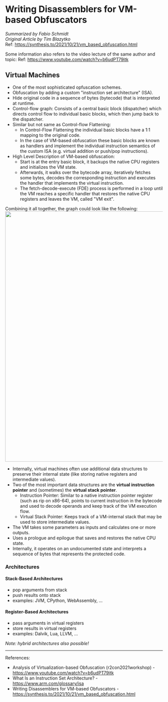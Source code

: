 # Writing Disassemblers for VM-based Obfuscators
_Summarized by Fabio Schmidt<br/>
Original Article by Tim Blazytko_<br/>
Ref: https://synthesis.to/2021/10/21/vm_based_obfuscation.html

Some information also refers to the video lecture of the same author and topic:
Ref: https://www.youtube.com/watch?v=b6udPT79itk

## Virtual Machines
- One of the most sophisticated opfuscation schemes.
- Obfuscation by adding a custom "instruction set architecture" (ISA).
- Hide original code in a sequence of bytes (bytecode) that is interpreted at runtime.
- Control-flow graph: Consists of a central basic block (dispatcher) which directs control flow to individual basic blocks, which then jump back to the dispatcher.
- Similar but not same as Control-flow Flattening:
	- In Control-Flow Flattening the individual basic blocks have a 1:1 mapping to the original code.
 	- In the case of VM-based obfuscation these basic blocks are known as handlers and implement the individual instruction semantics of the custom ISA (e.g. virtual addition or push/pop instructions).
- High Level Description of VM-based obfuscation:
	- Start is at the entry basic block, it backups the native CPU registers and initializes the VM state.
	- Afterwards, it walks over the bytecode array, iteratively fetches some bytes, decodes the corresponding instruction and executes the handler that implements the virtual instruction.
	- The fetch-decode-execute (FDE) process is performed in a loop until the VM reaches a specific handler that restores the native CPU registers and leaves the VM, called "VM exit".
 
Combining it all together, the graph could look like the following: 
<img src="https://github.com/OpaxIV/hslu_secproj/assets/93701325/80e2498c-f847-4abe-bd74-cc79fa5daf7d" width="800">


- Internally, virtual machines often use additional data structures to preserve their internal state (like storing native registers and intermediate values).
- Two of the most important data structures are the **virtual instruction pointer** and (sometimes) the **virtual stack pointer**.
  - Instruction Pointer: Similar to a native instruction pointer register (such as rip on x86-64), points to current instruction in the bytecode and used to decode operands and keep track of the VM execution flow.
  - Virtual Stack Pointer: Keeps track of a VM-internal stack that may be used to store intermediate values.
- The VM takes some parameters as inputs and calculates one or more outputs.
- Uses a prologue and epilogue that saves and restores the native CPU state.
- Internally, it operates on an undocumented state and interprets a sequence of bytes that represents the protected code.

### Architectures
#### Stack-Based Architectures
- pop arguments from stack
- push results onto stack
- examples: JVM, CPython, WebAssembly, …

#### Register-Based Architectures
- pass arguments in virtual registers
- store results in virtual registers
- examples: Dalvik, Lua, LLVM, …

_Note: hybrid architectures also possible!_




---

References:
- Analysis of Virtualization-based Obfuscation (r2con2021workshop) - https://www.youtube.com/watch?v=b6udPT79itk
- What Is an Instruction Set Architecture? - https://www.arm.com/glossary/isa
- Writing Disassemblers for VM-based Obfuscators - https://synthesis.to/2021/10/21/vm_based_obfuscation.html
   
